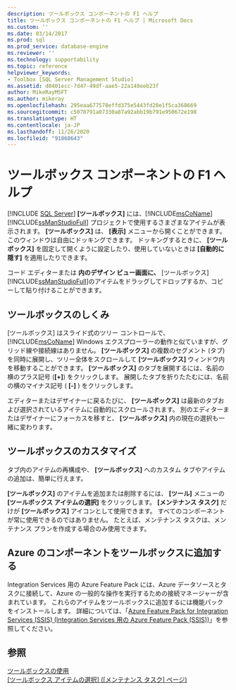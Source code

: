 ```yaml
---
description: ツールボックス コンポーネントの F1 ヘルプ
title: ツールボックス コンポーネントの F1 ヘルプ | Microsoft Docs
ms.custom: ''
ms.date: 03/14/2017
ms.prod: sql
ms.prod_service: database-engine
ms.reviewer: ''
ms.technology: supportability
ms.topic: reference
helpviewer_keywords:
- Toolbox [SQL Server Management Studio]
ms.assetid: d8401ecc-7d47-49df-aae5-22a148eeb23f
author: MikeRayMSFT
ms.author: mikeray
ms.openlocfilehash: 295eaa677578effd375e5443fd20e1f5ca368669
ms.sourcegitcommit: c5078791a07330a87a92abb19b791e950672e198
ms.translationtype: HT
ms.contentlocale: ja-JP
ms.lasthandoff: 11/26/2020
ms.locfileid: "91868643"
---
```

# <a name="toolbox-component-f1-help"></a>ツールボックス コンポーネントの F1 ヘルプ
 [!INCLUDE [SQL Server](../../includes/applies-to-version/sqlserver.md)]
  **[ツールボックス]** には、[!INCLUDE[msCoName](../../includes/msconame-md.md)] [!INCLUDE[ssManStudioFull](../../includes/ssmanstudiofull-md.md)] プロジェクトで使用するさまざまなアイテムが表示されます。 **[ツールボックス]** は、 **[表示]** メニューから開くことができます。このウィンドウは自由にドッキングできます。 ドッキングするときに、 **[ツールボックス]** を固定して開くように設定したり、使用していないときは **[自動的に隠す]** を適用したりできます。  
  
 コード エディターまたは **内のデザイン ビュー画面に、** [ツールボックス] [!INCLUDE[ssManStudioFull](../../includes/ssmanstudiofull-md.md)]のアイテムをドラッグしてドロップするか、コピーして貼り付けることができます。  
  
## <a name="how-the-toolbox-works"></a>ツールボックスのしくみ  
 [ツールボックス] はスライド式のツリー コントロールで、 [!INCLUDE[msCoName](../../includes/msconame-md.md)] Windows エクスプローラーの動作と似ていますが、グリッド線や接続線はありません。 **[ツールボックス]** の複数のセグメント (タブ) を同時に展開し、ツリー全体をスクロールして **[ツールボックス]** ウィンドウ内を移動することができます。 **[ツールボックス]** のタブを展開するには、名前の横のプラス記号 (**[+]**) をクリックします。 展開したタブを折りたたむには、名前の横のマイナス記号 ( **[-]** ) をクリックします。  
  
 エディターまたはデザイナーに戻るたびに、 **[ツールボックス]** は最新のタブおよび選択されているアイテムに自動的にスクロールされます。 別のエディターまたはデザイナーにフォーカスを移すと、 **[ツールボックス]** 内の現在の選択も一緒に変わります。  
  
## <a name="customize-the-toolbox"></a>ツールボックスのカスタマイズ  
 タブ内のアイテムの再構成や、 **[ツールボックス]** へのカスタム タブやアイテムの追加は、簡単に行えます。  
  
 **[ツールボックス]** のアイテムを追加または削除するには、 **[ツール]** メニューの **[ツールボックス アイテムの選択]** をクリックします。 **[メンテナンス タスク]** だけが **[ツールボックス]** アイコンとして使用できます。 すべてのコンポーネントが常に使用できるのではありません。 たとえば、メンテナンス タスクは、メンテナンス プランを作成する場合のみ使用できます。  
  
## <a name="add-azure-components-to-the-toolbox"></a>Azure のコンポーネントをツールボックスに追加する  
 Integration Services 用の Azure Feature Pack には、Azure データソースとタスクに接続して、Azure の一般的な操作を実行するための接続マネージャーが含まれています。 これらのアイテムをツールボックスに追加するには機能パックをインストールします。 詳細については、「[Azure Feature Pack for Integration Services &#40;SSIS&#41; (Integration Services 用の Azure Feature Pack &#40;SSIS&#41;)](../../integration-services/azure-feature-pack-for-integration-services-ssis.md)」を参照してください。  
  
## <a name="see-also"></a>参照  
 [ツールボックスの使用](../../ssms/use-the-toolbox.md)   
 [[ツールボックス アイテムの選択] &#40;[メンテナンス タスク] ページ&#41;](../../ssms/menu-help/choose-toolbox-items-maintenance-tasks-page.md)